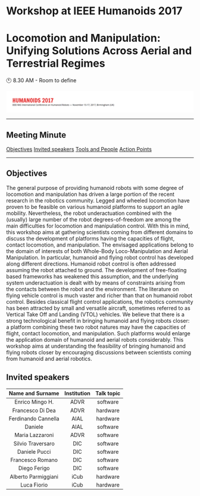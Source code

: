 # Workshop at IEEE Humanoids 2017
# Locomotion and Manipulation: Unifying Solutions Across Aerial and Terrestrial Regimes


:clock11: 8.30 AM  - Room to define

![IIT](images/conference_header.png)

----
## Meeting Minute
[Objectives](#objectives)
[Invited speakers](#invited-speakers)
[Tools and People](#tools-and-people)
[Action Points](#action-points)

----
## Objectives

The general purpose of providing humanoid robots with some degree of locomotion and manipulation has driven a large portion of the recent research in the robotics community. Legged and wheeled locomotion have proven to be feasible on various humanoid platforms to support an agile mobility. Nevertheless, the robot underactuation combined with the (usually) large number of the robot degrees-of-freedom are among the main difficulties for locomotion and manipulation control. With this in mind, this workshop aims at gathering scientists coming from different domains to discuss the development of platforms having the capacities of flight, contact locomotion, and manipulation. The envisaged applications belong to the domain of interests of both Whole-Body Loco-Manipulation and Aerial Manipulation.
In particular, humanoid and flying robot control has developed along different directions.
Humanoid robot control is often addressed assuming the robot attached to ground. The development of free-floating based frameworks has weakened this assumption, and the underlying system underactuation is dealt with by means of constraints arising from the contacts between the robot and the environment.
The literature on flying vehicle control is much vaster and richer than that on humanoid robot control. Besides classical flight control applications, the robotics community has been attracted by small and versatile aircraft, sometimes referred to as Vertical Take Off and Landing (VTOL) vehicles. 
We believe that there is a strong technological benefit in bringing humanoid and flying robots closer: a platform combining these two robot natures may have the capacities of flight, contact locomotion, and manipulation. Such platforms would enlarge the application domain of humanoid and aerial robots considerably. 
This workshop aims at understanding the feasibility of bringing humanoid and flying robots closer by encouraging discussions between scientists coming from humanoid and aerial robotics.


## Invited speakers

| Name and Surname | Institution | Talk topic |
| :---: | :------: | :------: |
| Enrico Mingo H. | ADVR | software|  |
| Francesco Di Dea | ADVR | hardware | |
| Ferdinando Cannella | AIAL | hardware | |
| Daniele | AIAL | software | |
| Maria Lazzaroni  | ADVR | software | |
| Silvio Traversaro | DIC | software | |
| Daniele Pucci | DIC | software | |
| Francesco Romano | DIC | software | |
| Diego Ferigo | DIC | software | |
| Alberto Parmiggiani | iCub | hardware | |
| Luca Fiorio | iCub | hardware | |



